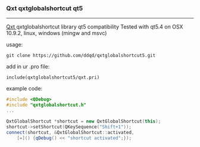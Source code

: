 ### Qxt qxtglobalshortcut qt5
---

[Qxt ](http://dev.libqxt.org/libqxt/wiki/Home) qxtglobalshortcut library qt5 compatibility
Tested with qt5.4 on OSX 10.9.2, linux, windows (mingw and msvc)

usage:

```
git clone https://github.com/ddqd/qxtglobalshortcut5.git
```

add in ur .pro file:
```
include(qxtglobalshortcut5/qxt.pri)
```

example code:
```cpp
#include <QDebug>
#include "qxtglobalshortcut.h"
...

QxtGlobalShortcut *shortcut = new QxtGlobalShortcut(this);
shortcut->setShortcut(QKeySequence("Shift+1"));
connect(shortcut, &QxtGlobalShortcut::activated,
    [=]() {qDebug() << "shortcut activated";});
```
